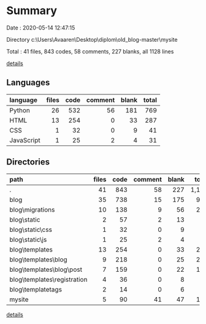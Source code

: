 # Summary

Date : 2020-05-14 12:47:15

Directory c:\Users\Avaaren\Desktop\diplom\old_blog-master\mysite

Total : 41 files,  843 codes, 58 comments, 227 blanks, all 1128 lines

[details](details.md)

## Languages
| language | files | code | comment | blank | total |
| :--- | ---: | ---: | ---: | ---: | ---: |
| Python | 26 | 532 | 56 | 181 | 769 |
| HTML | 13 | 254 | 0 | 33 | 287 |
| CSS | 1 | 32 | 0 | 9 | 41 |
| JavaScript | 1 | 25 | 2 | 4 | 31 |

## Directories
| path | files | code | comment | blank | total |
| :--- | ---: | ---: | ---: | ---: | ---: |
| . | 41 | 843 | 58 | 227 | 1,128 |
| blog | 35 | 738 | 15 | 175 | 928 |
| blog\migrations | 10 | 138 | 9 | 56 | 203 |
| blog\static | 2 | 57 | 2 | 13 | 72 |
| blog\static\css | 1 | 32 | 0 | 9 | 41 |
| blog\static\js | 1 | 25 | 2 | 4 | 31 |
| blog\templates | 13 | 254 | 0 | 33 | 287 |
| blog\templates\blog | 9 | 218 | 0 | 25 | 243 |
| blog\templates\blog\post | 7 | 159 | 0 | 22 | 181 |
| blog\templates\registration | 4 | 36 | 0 | 8 | 44 |
| blog\templatetags | 2 | 14 | 0 | 6 | 20 |
| mysite | 5 | 90 | 41 | 47 | 178 |

[details](details.md)